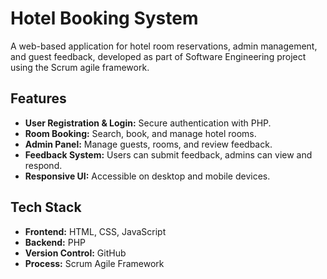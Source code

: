 # Hotel Booking System

A web-based application for hotel room reservations, admin management, and guest feedback, developed as part of Software Engineering project using the Scrum agile framework.

## Features

- **User Registration & Login:** Secure authentication with PHP.
- **Room Booking:** Search, book, and manage hotel rooms.
- **Admin Panel:** Manage guests, rooms, and review feedback.
- **Feedback System:** Users can submit feedback, admins can view and respond.
- **Responsive UI:** Accessible on desktop and mobile devices.
  
## Tech Stack

- **Frontend:** HTML, CSS, JavaScript
- **Backend:** PHP
- **Version Control:** GitHub
- **Process:** Scrum Agile Framework

